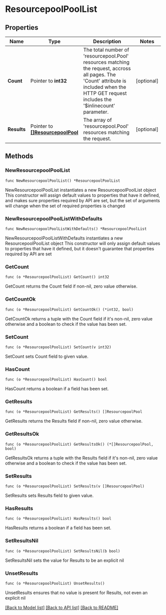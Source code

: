 # ResourcepoolPoolList

## Properties

Name | Type | Description | Notes
------------ | ------------- | ------------- | -------------
**Count** | Pointer to **int32** | The total number of &#39;resourcepool.Pool&#39; resources matching the request, accross all pages. The &#39;Count&#39; attribute is included when the HTTP GET request includes the &#39;$inlinecount&#39; parameter. | [optional] 
**Results** | Pointer to [**[]ResourcepoolPool**](ResourcepoolPool.md) | The array of &#39;resourcepool.Pool&#39; resources matching the request. | [optional] 

## Methods

### NewResourcepoolPoolList

`func NewResourcepoolPoolList() *ResourcepoolPoolList`

NewResourcepoolPoolList instantiates a new ResourcepoolPoolList object
This constructor will assign default values to properties that have it defined,
and makes sure properties required by API are set, but the set of arguments
will change when the set of required properties is changed

### NewResourcepoolPoolListWithDefaults

`func NewResourcepoolPoolListWithDefaults() *ResourcepoolPoolList`

NewResourcepoolPoolListWithDefaults instantiates a new ResourcepoolPoolList object
This constructor will only assign default values to properties that have it defined,
but it doesn't guarantee that properties required by API are set

### GetCount

`func (o *ResourcepoolPoolList) GetCount() int32`

GetCount returns the Count field if non-nil, zero value otherwise.

### GetCountOk

`func (o *ResourcepoolPoolList) GetCountOk() (*int32, bool)`

GetCountOk returns a tuple with the Count field if it's non-nil, zero value otherwise
and a boolean to check if the value has been set.

### SetCount

`func (o *ResourcepoolPoolList) SetCount(v int32)`

SetCount sets Count field to given value.

### HasCount

`func (o *ResourcepoolPoolList) HasCount() bool`

HasCount returns a boolean if a field has been set.

### GetResults

`func (o *ResourcepoolPoolList) GetResults() []ResourcepoolPool`

GetResults returns the Results field if non-nil, zero value otherwise.

### GetResultsOk

`func (o *ResourcepoolPoolList) GetResultsOk() (*[]ResourcepoolPool, bool)`

GetResultsOk returns a tuple with the Results field if it's non-nil, zero value otherwise
and a boolean to check if the value has been set.

### SetResults

`func (o *ResourcepoolPoolList) SetResults(v []ResourcepoolPool)`

SetResults sets Results field to given value.

### HasResults

`func (o *ResourcepoolPoolList) HasResults() bool`

HasResults returns a boolean if a field has been set.

### SetResultsNil

`func (o *ResourcepoolPoolList) SetResultsNil(b bool)`

 SetResultsNil sets the value for Results to be an explicit nil

### UnsetResults
`func (o *ResourcepoolPoolList) UnsetResults()`

UnsetResults ensures that no value is present for Results, not even an explicit nil

[[Back to Model list]](../README.md#documentation-for-models) [[Back to API list]](../README.md#documentation-for-api-endpoints) [[Back to README]](../README.md)


